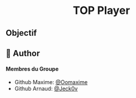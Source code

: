 # <p align="center">TOP Player</p>
  
## Objectif


## 🙇 Author
#### Membres du Groupe
- Github Maxime: [@Oomaxime](https://github.com/Oomaxime)
- Github Arnaud: [@Jeck0v](https://github.com/Jeck0v)
